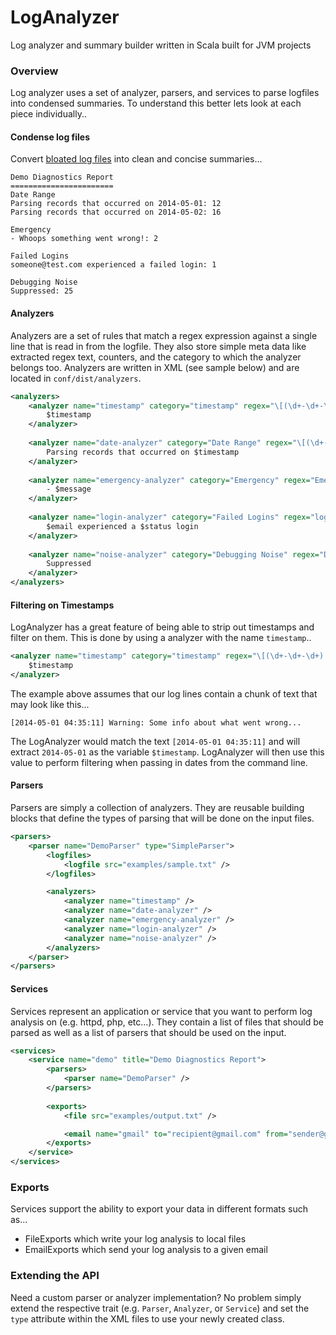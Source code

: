 LogAnalyzer
===========

Log analyzer and summary builder written in Scala built for JVM projects


### Overview

Log analyzer uses a set of analyzer, parsers, and services to parse logfiles into condensed summaries. To understand this better
lets look at each piece individually..

#### Condense log files

Convert <a href="https://github.com/mcross1882/LogAnalyzer/tree/master/examples/sample.txt">bloated log files</a> into clean and concise summaries...

```
Demo Diagnostics Report
=======================
Date Range
Parsing records that occurred on 2014-05-01: 12
Parsing records that occurred on 2014-05-02: 16

Emergency
- Whoops something went wrong!: 2

Failed Logins
someone@test.com experienced a failed login: 1

Debugging Noise
Suppressed: 25
```

#### Analyzers

Analyzers are a set of rules that match a regex expression against a single line that is read in from the logfile. They also store simple meta
data like extracted regex text, counters, and the category to which the analyzer belongs too. Analyzers are written in XML (see sample below)
and are located in `conf/dist/analyzers`.

```xml
<analyzers>
    <analyzer name="timestamp" category="timestamp" regex="\[(\d+-\d+-\d+) \d+\:\d+\:\d+\]" vars="timestamp">
        $timestamp
    </analyzer>
    
    <analyzer name="date-analyzer" category="Date Range" regex="\[(\d+-\d+-\d+) \d+\:\d+\:\d+\]" vars="timestamp">
        Parsing records that occurred on $timestamp
    </analyzer>
    
    <analyzer name="emergency-analyzer" category="Emergency" regex="Emergency: (.*)" vars="message">
        - $message
    </analyzer>
    
    <analyzer name="login-analyzer" category="Failed Logins" regex="login (\w+) for (\w+@\w+.\w+)" vars="status|email">
        $email experienced a $status login
    </analyzer>
    
    <analyzer name="noise-analyzer" category="Debugging Noise" regex="Debug: (.*)">
        Suppressed
    </analyzer>
</analyzers>
```

#### Filtering on Timestamps

LogAnalyzer has a great feature of being able to strip out timestamps and filter on them. This is done by using a analyzer with the name `timestamp`..

```xml
<analyzer name="timestamp" category="timestamp" regex="\[(\d+-\d+-\d+) \d+\:\d+\:\d+\]" vars="timestamp">
    $timestamp
</analyzer>
```

The example above assumes that our log lines contain a chunk of text that may look like this...

```
[2014-05-01 04:35:11] Warning: Some info about what went wrong...
```

The LogAnalyzer would match the text `[2014-05-01 04:35:11]` and will extract `2014-05-01` as the variable `$timestamp`.
LogAnalyzer will then use this value to perform filtering when passing in dates from the command line.


#### Parsers

Parsers are simply a collection of analyzers. They are reusable building blocks that define the types of parsing that will be done on the
input files.

```xml
<parsers>
    <parser name="DemoParser" type="SimpleParser">
        <logfiles>
            <logfile src="examples/sample.txt" />
        </logfiles>

        <analyzers>
            <analyzer name="timestamp" />
            <analyzer name="date-analyzer" />
            <analyzer name="emergency-analyzer" />
            <analyzer name="login-analyzer" />
            <analyzer name="noise-analyzer" />
        </analyzers>
    </parser>
</parsers>

```


#### Services

Services represent an application or service that you want to perform log analysis on (e.g. httpd, php, etc...). They contain a list of files
that should be parsed as well as a list of parsers that should be used on the input.

```xml
<services>
    <service name="demo" title="Demo Diagnostics Report">
        <parsers>
            <parser name="DemoParser" />
        </parsers>
        
        <exports>
            <file src="examples/output.txt" />

            <email name="gmail" to="recipient@gmail.com" from="sender@gmail.com" subject="Demo Diagnostics Demo" />
        </exports>
    </service>
</services>
```

### Exports

Services support the ability to export your data in different formats such as...

- FileExports which write your log analysis to local files
- EmailExports which send your log analysis to a given email

### Extending the API

Need a custom parser or analyzer implementation? No problem simply extend the respective trait (e.g. `Parser`, `Analyzer`, or `Service`) and
set the `type` attribute within the XML files to use your newly created class.
